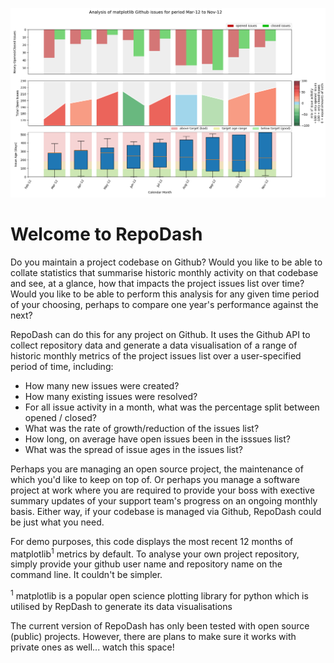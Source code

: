 ![Screenshot](docs/images/RepoDash_screenshot.png)

<h1>Welcome to RepoDash</h1>

<p>Do you maintain a project codebase on Github? Would you like to be able to collate statistics 
that summarise historic monthly activity on that codebase and see, at a glance, how that impacts 
the project issues list over time? Would you like to be able to perform this analysis for any 
given time period of your choosing, perhaps to compare one year's performance against the next?</p>

<p>RepoDash can do this for any project on Github. It uses the Github API to collect repository 
data and generate a data visualisation of a range of historic monthly metrics of the project 
issues list over a user-specified period of time, including:</p>

<ul>
<li>How many new issues were created?</li>
<li>How many existing issues were resolved?</li>
<li>For all issue activity in a month, what was the percentage split between opened / closed?</li>
<li>What was the rate of growth/reduction of the issues list?</li>
<li>How long, on average have open issues been in the isssues list?</li>
<li>What was the spread of issue ages in the issues list?</li>
</ul>
 
<p>Perhaps you are managing an open source project, the maintenance of which you'd like to keep on top 
of. Or perhaps you manage a software project at work where you are required to provide your boss with 
exective summary updates of your support team's progress on an ongoing monthly basis. Either way, if 
your codebase is managed via Github, RepoDash could be just what you need.</p>

<p>For demo purposes, this code displays the most recent 12 months of matplotlib<sup>1</sup> metrics 
by default. To analyse your own project repository, simply provide your github user name and repository 
name on the command line. It couldn't be simpler.</p>

<p><sup>1</sup> matplotlib is a popular open science plotting library for python which is utilised by RepDash to 
generate its data visualisations</p>

<p>The current version of RepoDash has only been tested with open source (public) projects. However, there
are plans to make sure it works with private ones as well... watch this space!</p>


